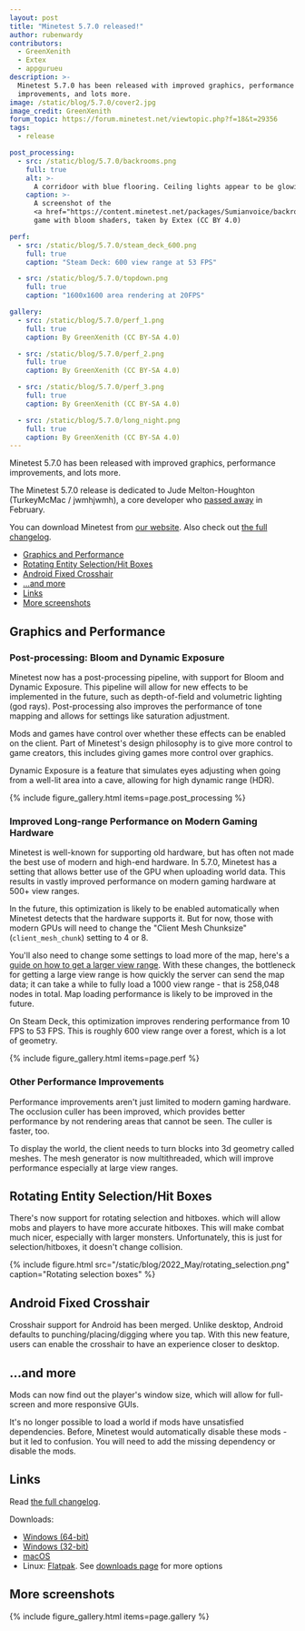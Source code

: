 ```yaml
---
layout: post
title: "Minetest 5.7.0 released!"
author: rubenwardy
contributors:
  - GreenXenith
  - Extex
  - appgurueu
description: >-
  Minetest 5.7.0 has been released with improved graphics, performance
  improvements, and lots more.
image: /static/blog/5.7.0/cover2.jpg
image_credit: GreenXenith
forum_topic: https://forum.minetest.net/viewtopic.php?f=18&t=29356
tags:
  - release

post_processing:
  - src: /static/blog/5.7.0/backrooms.png
    full: true
    alt: >-
      A corridoor with blue flooring. Ceiling lights appear to be glowing with a bloom effect.
    caption: >-
      A screenshot of the
      <a href="https://content.minetest.net/packages/Sumianvoice/backroomtest/">Backrooms</a>
      game with bloom shaders, taken by Extex (CC BY 4.0)

perf:
  - src: /static/blog/5.7.0/steam_deck_600.png
    full: true
    caption: "Steam Deck: 600 view range at 53 FPS"

  - src: /static/blog/5.7.0/topdown.png
    full: true
    caption: "1600x1600 area rendering at 20FPS"

gallery:
  - src: /static/blog/5.7.0/perf_1.png
    full: true
    caption: By GreenXenith (CC BY-SA 4.0)

  - src: /static/blog/5.7.0/perf_2.png
    full: true
    caption: By GreenXenith (CC BY-SA 4.0)

  - src: /static/blog/5.7.0/perf_3.png
    full: true
    caption: By GreenXenith (CC BY-SA 4.0)

  - src: /static/blog/5.7.0/long_night.png
    full: true
    caption: By GreenXenith (CC BY-SA 4.0)
---
```


Minetest 5.7.0 has been released with improved graphics, performance
improvements, and lots more.

The Minetest 5.7.0 release is dedicated to Jude Melton-Houghton
(TurkeyMcMac / jwmhjwmh), a core developer who
[passed away](https://forum.minetest.net/viewtopic.php?f=18&t=29161) in February.


You can download Minetest from
[our website](https://www.minetest.net/downloads/).
Also check out
[the full changelog](https://dev.minetest.net/Changelog#5.6.0_.E2.86.92_5.7.0).

<!-- more -->


- [Graphics and Performance](#graphics-and-performance)
- [Rotating Entity Selection/Hit Boxes](#rotating-entity-selectionhit-boxes)
- [Android Fixed Crosshair](#android-fixed-crosshair)
- [...and more](#and-more)
- [Links](#links)
- [More screenshots](#more-screenshots)



## Graphics and Performance

### Post-processing: Bloom and Dynamic Exposure

Minetest now has a post-processing pipeline, with support for Bloom and
Dynamic Exposure. This pipeline will allow for new effects to be implemented in the
future, such as depth-of-field and volumetric lighting (god rays).
Post-processing also improves the performance of tone mapping and allows for
settings like saturation adjustment.

Mods and games have control over whether these effects can be enabled on the
client. Part of Minetest's design philosophy is to give more control to game
creators, this includes giving games more control over graphics.

Dynamic Exposure is a feature that simulates eyes adjusting when going from a
well-lit area into a cave, allowing for high dynamic range (HDR).

{% include figure_gallery.html items=page.post_processing %}

### Improved Long-range Performance on Modern Gaming Hardware

Minetest is well-known for supporting old hardware, but has often not made the
best use of modern and high-end hardware. In 5.7.0, Minetest has a setting that
allows better use of the GPU when uploading world data. This results in vastly
improved performance on modern gaming hardware at 500+ view ranges.

In the future, this optimization is likely to be enabled automatically when
Minetest detects that the hardware supports it. But for now, those with modern
GPUs will need to change the "Client Mesh Chunksize" (`client_mesh_chunk`)
setting to 4 or 8.

You'll also need to change some settings to load more of the map, here's a
[guide on how to get a larger view range](https://forum.minetest.net/viewtopic.php?f=7&t=29266).
With these changes, the bottleneck for getting a large view range is how quickly
the server can send the map data; it can take a while to fully load a 1000 view
range - that is 258,048 nodes in total. Map loading performance is likely to
be improved in the future.

On Steam Deck, this optimization improves rendering performance from 10 FPS to
53 FPS. This is roughly 600 view range over a forest, which is a lot of
geometry.

{% include figure_gallery.html items=page.perf %}

### Other Performance Improvements

Performance improvements aren't just limited to modern gaming hardware. The
occlusion culler has been improved, which provides better performance by not
rendering areas that cannot be seen. The culler is faster, too.

To display the world, the client needs to turn blocks into 3d geometry
called meshes. The mesh generator is now multithreaded, which will improve
performance especially at large view ranges.

## Rotating Entity Selection/Hit Boxes

There's now support for rotating selection and hitboxes. which will allow mobs
and players to have more accurate hitboxes. This will make combat much nicer,
especially with larger monsters. Unfortunately, this is just for
selection/hitboxes, it doesn't change collision.

{% include figure.html src="/static/blog/2022_May/rotating_selection.png" caption="Rotating selection boxes" %}

## Android Fixed Crosshair

Crosshair support for Android has been merged. Unlike desktop, Android defaults
to punching/placing/digging where you tap. With this new feature, users can
enable the crosshair to have an experience closer to desktop.

## ...and more

Mods can now find out the player's window size, which will allow for full-screen
and more responsive GUIs.

It's no longer possible to load a world if mods have unsatisfied dependencies.
Before, Minetest would automatically disable these mods - but it led to
confusion. You will need to add the missing dependency or disable the mods.

## Links

Read [the full changelog](https://dev.minetest.net/Changelog#5.6.0_.E2.86.92_5.7.0).

Downloads:

- [Windows (64-bit)](https://github.com/minetest/minetest/releases/download/5.7.0/minetest-5.7.0-win64.zip)
- [Windows (32-bit)](https://github.com/minetest/minetest/releases/download/5.7.0/minetest-5.7.0-win32.zip)
- [macOS](https://github.com/minetest/minetest/releases/download/5.7.0/minetest-5.7.0-osx.zip)
- Linux: [Flatpak](https://flathub.org/apps/details/net.minetest.Minetest).
  See [downloads page](https://www.minetest.net/downloads/) for more options

## More screenshots

{% include figure_gallery.html items=page.gallery %}
